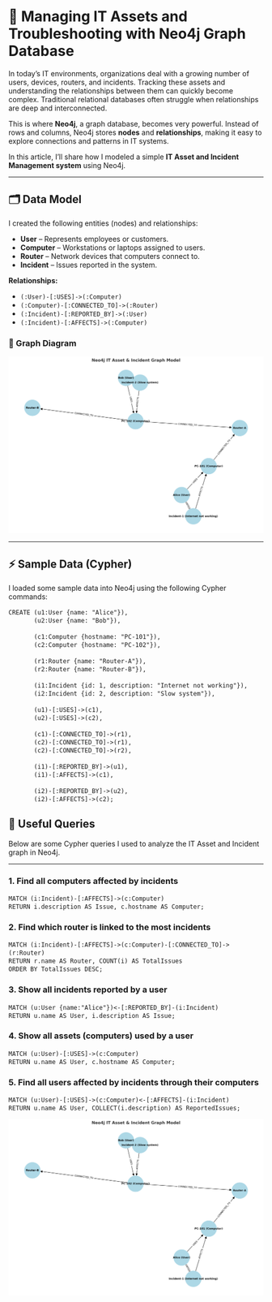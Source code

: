 
# 🚀 Managing IT Assets and Troubleshooting with Neo4j Graph Database  

In today’s IT environments, organizations deal with a growing number of users, devices, routers, and incidents. Tracking these assets and understanding the relationships between them can quickly become complex. Traditional relational databases often struggle when relationships are deep and interconnected.  

This is where **Neo4j**, a graph database, becomes very powerful. Instead of rows and columns, Neo4j stores **nodes** and **relationships**, making it easy to explore connections and patterns in IT systems.  

In this article, I’ll share how I modeled a simple **IT Asset and Incident Management system** using Neo4j.  

---

## 🗂️ Data Model  

I created the following entities (nodes) and relationships:  

- **User** – Represents employees or customers.  
- **Computer** – Workstations or laptops assigned to users.  
- **Router** – Network devices that computers connect to.  
- **Incident** – Issues reported in the system.  

**Relationships:**  
- `(:User)-[:USES]->(:Computer)`  
- `(:Computer)-[:CONNECTED_TO]->(:Router)`  
- `(:Incident)-[:REPORTED_BY]->(:User)`  
- `(:Incident)-[:AFFECTS]->(:Computer)`  
 
### 📌 Graph Diagram  

![Neo4j IT Asset Graph](graph-model.png)

---

## ⚡ Sample Data (Cypher)  

I loaded some sample data into Neo4j using the following Cypher commands:  

```cypher
CREATE (u1:User {name: "Alice"}),
       (u2:User {name: "Bob"}),

       (c1:Computer {hostname: "PC-101"}),
       (c2:Computer {hostname: "PC-102"}),

       (r1:Router {name: "Router-A"}),
       (r2:Router {name: "Router-B"}),

       (i1:Incident {id: 1, description: "Internet not working"}),
       (i2:Incident {id: 2, description: "Slow system"}),

       (u1)-[:USES]->(c1),
       (u2)-[:USES]->(c2),

       (c1)-[:CONNECTED_TO]->(r1),
       (c2)-[:CONNECTED_TO]->(r1),
       (c2)-[:CONNECTED_TO]->(r2),

       (i1)-[:REPORTED_BY]->(u1),
       (i1)-[:AFFECTS]->(c1),

       (i2)-[:REPORTED_BY]->(u2),
       (i2)-[:AFFECTS]->(c2);
```
## 🔎 Useful Queries  

Below are some Cypher queries I used to analyze the IT Asset and Incident graph in Neo4j.  

---

### 1. Find all computers affected by incidents  
```cypher
MATCH (i:Incident)-[:AFFECTS]->(c:Computer)
RETURN i.description AS Issue, c.hostname AS Computer;
```

### 2. Find which router is linked to the most incidents 
```cypher
MATCH (i:Incident)-[:AFFECTS]->(c:Computer)-[:CONNECTED_TO]->(r:Router)
RETURN r.name AS Router, COUNT(i) AS TotalIssues
ORDER BY TotalIssues DESC;
```

### 3. Show all incidents reported by a user 
```cypher
MATCH (u:User {name:"Alice"})<-[:REPORTED_BY]-(i:Incident)
RETURN u.name AS User, i.description AS Issue;
```

### 4. Show all assets (computers) used by a user 
```cypher
MATCH (u:User)-[:USES]->(c:Computer)
RETURN u.name AS User, c.hostname AS Computer;
```

### 5. Find all users affected by incidents through their computers 
```cypher
MATCH (u:User)-[:USES]->(c:Computer)<-[:AFFECTS]-(i:Incident)
RETURN u.name AS User, COLLECT(i.description) AS ReportedIssues;
```
![Neo4j IT Asset Graph](graph-model.png)
